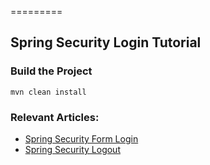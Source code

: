=========

## Spring Security Login Tutorial


### Build the Project
```
mvn clean install
```


### Relevant Articles: 
- [Spring Security Form Login](http://www.baeldung.com/spring-security-login)
- [Spring Security Logout](http://www.baeldung.com/spring-security-logout)
